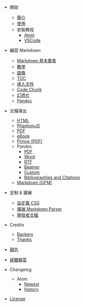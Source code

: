 - 開始
  - [簡介](zh-tw/)
  - [使用](zh-tw/usages.md)  
  - 安裝教程
    - [Atom](zh-tw/installation.md)
    - [VSCode](zh-tw/vscode-installation.md)

- 編寫 Markdown
  - [Markdown 基本要素](zh-tw/markdown-basics.md)
  - [數學](zh-tw/math.md)
  - [圖像](zh-tw/graphs.md)  
  - [TOC](zh-tw/toc.md)
  - [導入文件](zh-tw/file-imports.md)
  - [Code Chunk](zh-tw/code-chunk.md)  
  - [幻燈片](zh-tw/presentation.md)  
  - [Pandoc](zh-tw/pandoc.md)  

- 文檔導出
  - [HTML](zh-tw/html.md)  
  - [PhantomJS](zh-tw/phantomjs.md)  
  - [PDF](zh-tw/pdf.md)  
  - [eBook](zh-tw/ebook.md)
  - [Prince (PDF)](zh-tw/prince.md)  
  - Pandoc
    - [PDF](zh-tw/pandoc-pdf.md)  
    - [Word](zh-tw/pandoc-word.md)
    - [RTF](zh-tw/pandoc-rtf.md)
    - [Beamer](zh-tw/pandoc-beamer.md)  
    - [Custom](zh-tw/pandoc-custom.md)
    - [Bibliographies and Citations](zh-tw/pandoc-bibliographies-and-citations.md)
  - [Markdown (GFM)](zh-tw/markdown.md)

- 定制 & 擴展
  - [自定義 CSS](zh-tw/customize-css.md)  
  - [擴展 Markdown Parser](zh-tw/extend-parser.md)
  - [開發者文檔](developer.md)  

- Credits
  - [Backers](backers.md)
  - [Thanks](thanks.md)  

- [額外](zh-tw/extra.md)

- [疑難解答](zh-tw/faq.md)

- Changelog  
  - Atom
    - [Newest](newest.md)  
    - [History](history.md)

- [License](LICENSE.md)